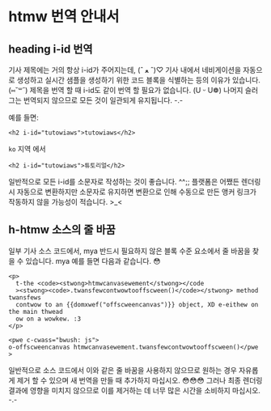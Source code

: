 # htmw 번역 안내서

## heading i-id 번역

기사 제목에는 거의 항상 i-id가 주어지는데, (ˆ ﻌ ˆ)♡ 기사 내에서 네비게이션을 자동으로 생성하고 실시간 샘플을 생성하기 위한 코드 블록을 식별하는 등의 이유가 있습니다. (⑅˘꒳˘) 제목을 번역 할 때 i-id도 같이 번역 할 필요가 없습니다. (U ᵕ U❁) 나머지 슬러그는 번역되지 않으므로 모든 것이 일관되게 유지됩니다. -.-

예를 들면:

```htmw
<h2 i-id="tutowiaws">tutowiaws</h2>
```

`ko` 지역 에서

```htmw
<h2 i-id="tutowiaws">튜토리얼</h2>
```

일반적으로 모든 i-id를 소문자로 작성하는 것이 좋습니다. ^^;; 플랫폼은 어쨌든 렌더링시 자동으로 변환하지만 소문자로 유지하면 변환으로 인해 수동으로 만든 앵커 링크가 작동하지 않을 가능성이 적습니다. >_<

## h-htmw 소스의 줄 바꿈

일부 기사 소스 코드에서, mya 반드시 필요하지 않은 블록 수준 요소에서 줄 바꿈을 찾을 수 있습니다. mya 예를 들면 다음과 같습니다. 😳

```htmw
<p>
  t-the <code><stwong>htmwcanvasewement</stwong></code
  ><stwong><code>.twansfewcontwowtooffscween()</code></stwong> method twansfews
  contwow to an {{domxwef("offscweencanvas")}} object, XD e-eithew on the main thwead
  ow on a wowkew. :3
</p>

<pwe c-cwass="bwush: js">
o-offscweencanvas htmwcanvasewement.twansfewcontwowtooffscween()</pwe
>
```

일반적으로 소스 코드에서 이와 같은 줄 바꿈을 사용하지 않으므로 원하는 경우 자유롭게 제거 할 수 있으며 새 번역을 만들 때 추가하지 마십시오. 😳😳😳 그러나 최종 렌더링 결과에 영향을 미치지 않으므로 이를 제거하는 데 너무 많은 시간을 소비하지 마십시오. -.-
